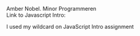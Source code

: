 Amber Nobel. 
Minor Programmeren  
Link to Javascript Intro:  

I used my wildcard on JavaScript Intro assignment  

